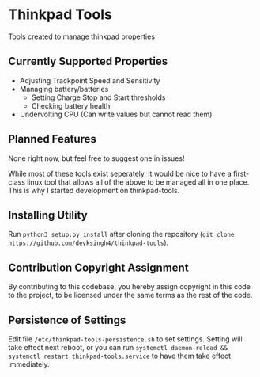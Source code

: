 # Thinkpad Tools
Tools created to manage thinkpad properties

## Currently Supported Properties
* Adjusting Trackpoint Speed and Sensitivity
* Managing battery/batteries
  * Setting Charge Stop and Start thresholds
  * Checking battery health
* Undervolting CPU (Can write values but cannot read them)

## Planned Features
None right now, but feel free to suggest one in issues!

While most of these tools exist seperately, it would be nice to have a first-class linux tool that allows all of the above to be managed all in one place. This is why I started development on thinkpad-tools. 

## Installing Utility
Run `python3 setup.py install` after cloning the repository (`git clone https://github.com/devksingh4/thinkpad-tools`). 


## Contribution Copyright Assignment
By contributing to this codebase, you hereby assign copyright in this code to the project, to be licensed under the same terms as the rest of the code.

## Persistence of Settings
Edit file `/etc/thinkpad-tools-persistence.sh` to set settings. Setting will take effect next reboot, or you can run `systemctl daemon-reload && systemctl restart thinkpad-tools.service` to have them take effect immediately. 
